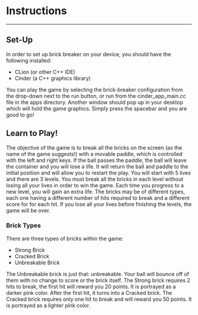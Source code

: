 # Instructions

---

## Set-Up

In order to set up brick breaker on your device, you should have the following installed:

* CLion (or other C++ IDE)
* Cinder (a C++ graphics library)

You can play the game by selecting the brick-breaker configuration from the drop-down next to the run button, or run
from the cinder_app_main.cc file in the apps directory. Another window should pop up in your desktop which will hold the
game graphics. Simply press the spacebar and you are good to go!

## Learn to Play!

The objective of the game is to break all the bricks on the screen (as the name of the game suggests!) with a movable
paddle, which is controlled with the left and right keys. If the ball passes the paddle, the ball will leave the
container and you will lose a life. It will return the ball and paddle to the initial position and will allow you to
restart the play. You will start with 5 lives and there are 3 levels. You must break all the bricks in each level
without losing all your lives in order to win the game. Each time you progress to a new level, you will gain an extra
life. The bricks may be of different types, each one having a different number of hits required to break and a different
score for for each hit. If you lose all your lives before finishing the levels, the game will be over.

### Brick Types

There are three types of bricks within the game:

* Strong Brick
* Cracked Brick
* Unbreakable Brick

The Unbreakable brick is just that: unbreakable. Your ball will bounce off of them with no change to score or the brick
itself. The Strong brick requires 2 hits to break, the first hit will reward you 20 points. It is portrayed as a darker
pink color. After the first hit, it turns into a Cracked brick. The Cracked brick requires only one hit to break and
will reward you 50 points. It is portrayed as a lighter pink color.